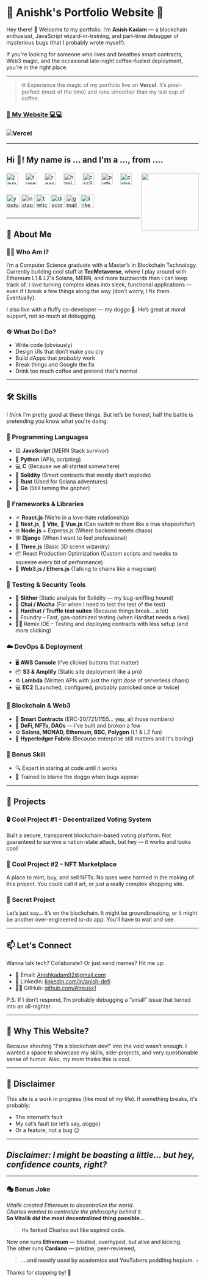 # 🌟 Anishk's Portfolio Website 🌟

Hey there! 👋 Welcome to my portfolio. I’m **Anish Kadam** — a blockchain enthusiast, JavaScript wizard-in-training, and part-time debugger of mysterious bugs (that I probably wrote myself).

If you're looking for someone who lives and breathes smart contracts, Web3 magic, and the occasional late-night coffee-fueled deployment, you're in the right place.

---
> 🌐 Experience the magic of my portfolio live on **Vercel**. It’s pixel-perfect (most of the time) and runs smoother than my last cup of coffee.

### [🔗 My Website 💻💻](https://anishk-portfolio.vercel.app/)  

### ![Vercel](https://img.shields.io/badge/Deployed-Vercel-000?logo=vercel&logoColor=white)


---
<h2 align="left">Hi 👋! My name is ... and I'm a ..., from ....</h2>

###

<img align="right" height="150" src="https://i.imgflip.com/65efzo.gif"  />

###

<div align="left">
  <img src="https://cdn.jsdelivr.net/gh/devicons/devicon/icons/javascript/javascript-original.svg" height="30" alt="javascript logo"  />
  <img width="12" />
  <img src="https://cdn.jsdelivr.net/gh/devicons/devicon/icons/typescript/typescript-original.svg" height="30" alt="typescript logo"  />
  <img width="12" />
  <img src="https://cdn.jsdelivr.net/gh/devicons/devicon/icons/react/react-original.svg" height="30" alt="react logo"  />
  <img width="12" />
  <img src="https://cdn.jsdelivr.net/gh/devicons/devicon/icons/html5/html5-original.svg" height="30" alt="html5 logo"  />
  <img width="12" />
  <img src="https://cdn.jsdelivr.net/gh/devicons/devicon/icons/css3/css3-original.svg" height="30" alt="css3 logo"  />
  <img width="12" />
  <img src="https://cdn.jsdelivr.net/gh/devicons/devicon/icons/python/python-original.svg" height="30" alt="python logo"  />
  <img width="12" />
  <img src="https://cdn.jsdelivr.net/gh/devicons/devicon/icons/csharp/csharp-original.svg" height="30" alt="csharp logo"  />
</div>

###

<div align="left">
  <img src="https://img.shields.io/static/v1?message=Youtube&logo=youtube&label=&color=FF0000&logoColor=white&labelColor=&style=for-the-badge" height="35" alt="youtube logo"  />
  <img src="https://img.shields.io/static/v1?message=Instagram&logo=instagram&label=&color=E4405F&logoColor=white&labelColor=&style=for-the-badge" height="35" alt="instagram logo"  />
  <img src="https://img.shields.io/static/v1?message=Twitch&logo=twitch&label=&color=9146FF&logoColor=white&labelColor=&style=for-the-badge" height="35" alt="twitch logo"  />
  <img src="https://img.shields.io/static/v1?message=Discord&logo=discord&label=&color=7289DA&logoColor=white&labelColor=&style=for-the-badge" height="35" alt="discord logo"  />
  <img src="https://img.shields.io/static/v1?message=Gmail&logo=gmail&label=&color=D14836&logoColor=white&labelColor=&style=for-the-badge" height="35" alt="gmail logo"  />
  <img src="https://img.shields.io/static/v1?message=LinkedIn&logo=linkedin&label=&color=0077B5&logoColor=white&labelColor=&style=for-the-badge" height="35" alt="linkedin logo"  />
</div>

###
---
## 🚀 About Me

### 👨‍💻 Who Am I?

I’m a Computer Science graduate with a Master’s in Blockchain Technology. Currently building cool stuff at **TecMetaverse**, where I play around with Ethereum L1 & L2's Solana, MERN, and more buzzwords than I can keep track of. I love turning complex ideas into sleek, functional applications — even if I break a few things along the way (don’t worry, I fix them. Eventually).

I also live with a fluffy co-developer — my doggo 🐶. He’s great at moral support, not so much at debugging.

### ⚙️ What Do I Do?

- Write code (obviously)
- Design UIs that don’t make you cry
- Build dApps that *probably* work
- Break things and Google the fix
- Drink too much coffee and pretend that’s normal

---

## 🛠️ Skills

I *think* I'm pretty good at these things. But let’s be honest, half the battle is pretending you know what you're doing:

### 🧠 Programming Languages

- 🟨 **JavaScript** (MERN Stack survivor)
- 🐍 **Python** (APIs, scripting)
- 💻 **C** (Because we all started somewhere)
- 🧾 **Solidity** (Smart contracts that mostly don’t explode)
- 🦀 **Rust** (Used for Solana adventures)
- 🐹 **Go** (Still taming the gopher)

### 🧰 Frameworks & Libraries

- ⚛️ **React.js** (We’re in a love-hate relationship)
- 🧭 **Next.js**, 🧪 **Vite**, 🍃 **Vue.js** (Can switch to them like a true shapeshifter)
- 🌐 **Node.js** + Express.js (Where backend meets chaos)
- 🕸️ **Django** (When I want to feel professional)
- 🧠 **Three.js** (Basic 3D scene wizardry)
- 📦 React Production Optimization (Custom scripts and tweaks to squeeze every bit of performance)
- 🔌 **Web3.js / Ethers.js** (Talking to chains like a magician)

### 🧪 Testing & Security Tools

- 🐍 **Slither** (Static analysis for Solidity — my bug-sniffing hound)
- 🔧 **Chai / Mocha** (For when I need to test the test of the test)
- 🧠 **Hardhat / Truffle test suites** (Because things break… a lot)
- 🧪 Foundry – Fast, gas-optimized testing (when Hardhat needs a rival)
- 🧑‍🔬 Remix IDE – Testing and deploying contracts with less setup (and more clicking)

### ☁️ DevOps & Deployment

- 🖥️ **AWS Console** (I’ve clicked buttons that matter)
- 📦 **S3 & Amplify** (Static site deployment like a pro)
- ⚙️ **Lambda** (Written APIs with just the right dose of serverless chaos)
- 💻 **EC2** (Launched, configured, probably panicked once or twice)

### 🔗 Blockchain & Web3

- 🔐 **Smart Contracts** (ERC-20/721/1155... yep, all those numbers)
- 💸 **DeFi, NFTs, DAOs** — I’ve built and broken a few
- ⚙️ **Solana, MONAD, Ethereum, BSC, Polygon** (L1 & L2 fun)
- 🧱 **Hyperledger Fabric** (Because enterprise still matters and it's boring)

### 🧠 Bonus Skill

- 🔍 Expert in staring at code until it works
- 🐶 Trained to blame the doggo when bugs appear

---

## 📱 Projects

### 🔒 Cool Project #1 - Decentralized Voting System
Built a secure, transparent blockchain-based voting platform. Not guaranteed to survive a nation-state attack, but hey — it works and looks cool!

### 🎨 Cool Project #2 - NFT Marketplace
A place to mint, buy, and sell NFTs. No apes were harmed in the making of this project. You could call it art, or just a really complex shopping site.

### 🧪 Secret Project
Let’s just say… it’s on the blockchain. It might be groundbreaking, or it might be another over-engineered to-do app. You’ll have to wait and see.

---

## 📫 Let's Connect

Wanna talk tech? Collaborate? Or just send memes? Hit me up:

- 📧 Email: [Anishkadam92@gmail.com](mailto:Anishkadam92@gmail.com)
- 💼 LinkedIn: [linkedin.com/in/anish-defi](https://www.linkedin.com/in/anish-defi/)
- 🧑‍💻 GitHub: [github.com/Atreusx1](https://github.com/Atreusx1)

P.S. If I don’t respond, I’m probably debugging a “small” issue that turned into an all-nighter.

---

## 🎉 Why This Website?

Because shouting "I'm a blockchain dev!" into the void wasn’t enough. I wanted a space to showcase my skills, side-projects, and very questionable sense of humor. Also, my mom thinks this is cool.

---

## 📝 Disclaimer

This site is a work in progress (like most of my life). If something breaks, it's probably:
- The internet’s fault
- My cat’s fault (or let’s say, *doggo*)
- Or a feature, not a bug 😉

---
## *Disclaimer: I might be boasting a little... but hey, confidence counts, right?*

---

### 🎭 Bonus Joke  
*Vitalik created Ethereum to decentralize the world.*  
*Charles wanted to centralize the philosophy behind it.*  
**So Vitalik did the most decentralized thing possible…**  
> He **forked Charles out like expired code.**

Now one runs **Ethereum** — bloated, overhyped, but alive and kicking.  
The other runs **Cardano** — pristine, peer-reviewed,  
> **...and mostly used by academics and YouTubers peddling hopium.** 💀

Thanks for stopping by! 🙌
